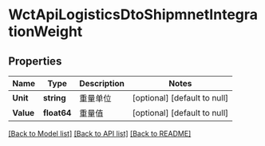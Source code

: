 # WctApiLogisticsDtoShipmnetIntegrationWeight

## Properties
Name | Type | Description | Notes
------------ | ------------- | ------------- | -------------
**Unit** | **string** | 重量单位 | [optional] [default to null]
**Value** | **float64** | 重量值 | [optional] [default to null]

[[Back to Model list]](../README.md#documentation-for-models) [[Back to API list]](../README.md#documentation-for-api-endpoints) [[Back to README]](../README.md)

